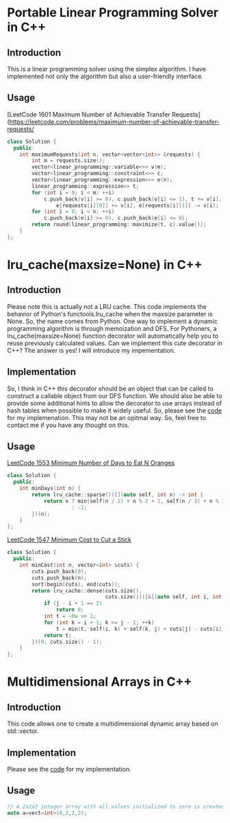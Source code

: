 # Portable Linear Programming Solver in C++
## Introduction
This is a linear programming solver using the simplex algorithm. I have implemented not only the algorithm but also a user-friendly interface.
## Usage
[LeetCode 1601 Maximum Number of Achievable Transfer Requests](https://leetcode.com/problems/maximum-number-of-achievable-transfer-requests/
```cpp
class Solution {
  public:
    int maximumRequests(int n, vector<vector<int>> &requests) {
        int m = requests.size();
        vector<linear_programming::variable<>> v(m);
        vector<linear_programming::constraint<>> c;
        vector<linear_programming::expression<>> e(n);
        linear_programming::expression<> t;
        for (int i = 0; i < m; ++i)
            c.push_back(v[i] >= 0), c.push_back(v[i] <= 1), t += v[i],
                e[requests[i][0]] += v[i], e[requests[i][1]] -= v[i];
        for (int i = 0; i < n; ++i)
            c.push_back(e[i] >= 0), c.push_back(e[i] <= 0);
        return round(linear_programming::maximize(t, c).value());
    }
};
```
# lru_cache(maxsize=None) in C++
## Introduction
Please note this is actually not a LRU cache. This code implements the behavior of Python's functools.lru_cache when the maxsize parameter is None. So, the name comes from Python. One way to implement a dynamic programming algorithm is through memoization and DFS. For Pythoners, a lru_cache(maxsize=None) function decorator will automatically help you to reuse previously calculated values. Can we implement this cute decorator in C++? The answer is yes! I will introduce my impementation.
## Implementation
So, I think in C++ this decorator should be an object that can be called to construct a callable object from our DFS function. We should also be able to provide some additional hints to allow the decorator to use arrays instead of hash tables when possible to make it widely useful. So, please see the [code](https://github.com/blockader/CPPTools/blob/master/lru_cache.cpp) for my implemenation. This may not be an opitmal way. So, feel free to contact me if you have any thought on this.
## Usage
[LeetCode 1553 Minimum Number of Days to Eat N Oranges](https://leetcode.com/problems/minimum-number-of-days-to-eat-n-oranges/)
```cpp
class Solution {
  public:
    int minDays(int n) {
        return lru_cache::sparse()([](auto self, int n) -> int {
            return n ? min(self(n / 2) + n % 2 + 1, self(n / 3) + n % 3 + 1)
                     : -1;
        })(n);
    }
};
```
[LeetCode 1547 Minimum Cost to Cut a Stick](https://leetcode.com/problems/minimum-cost-to-cut-a-stick/)
```cpp
class Solution {
  public:
    int minCost(int n, vector<int> &cuts) {
        cuts.push_back(0);
        cuts.push_back(n);
        sort(begin(cuts), end(cuts));
        return lru_cache::dense(cuts.size(),
                                cuts.size())([&](auto self, int i, int j) {
            if (j - i + 1 == 2)
                return 0;
            int t = ~0u >> 1;
            for (int k = i + 1; k <= j - 1; ++k)
                t = min(t, self(i, k) + self(k, j) + cuts[j] - cuts[i]);
            return t;
        })(0, cuts.size() - 1);
    }
};
```
# Multidimensional Arrays in C++
## Introduction
This code allows one to create a multidimensional dynamic array based on std::vector.
## Implementation
Please see the [code](https://github.com/blockader/CPPTools/blob/master/vect.cpp) for my implementation.
## Usage
```cpp
// A 2x2x2 integer array with all values initialized to zero is created.
auto a=vect<int>(0,2,2,2);
```
